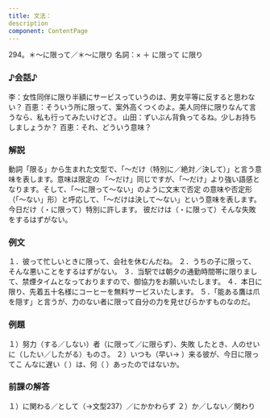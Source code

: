 ```yaml
---
title: 文法：
description
component: ContentPage
---
```



294。＊～に限って／＊～に限り
名詞：× ＋ に限って に限り
### ♪会話♪
李：女性同伴に限り半額にサービスっていうのは、男女平等に反すると思わない？
百恵：そういう所に限って、案外高くつくのよ。美人同伴に限りなんて言うなら、私も行ってみたいけどさ。 山田：ずいぶん背負ってるね。少しお持ちしましょうか？
百恵：それ、どういう意味？
### 解説
動詞「限る」から生まれた文型で、「～だけ（特別に／絶対／決して）」と言う意味を表します。意味は限定の 「～だけ」同じですが、「～だけ」より強い語感となります。そして、「～に限って～ない」のように文末で否定 の意味や否定形（「～ない」形）と呼応して、「～だけは決して～ない」という意味を表します。
今日だけ（・に限って）特別に許します。 彼だけは（・に限って）そんな失敗をするはずがない。
### 例文
１．彼って忙しいときに限って、会社を休むんだね。
２．うちの子に限って、そんな悪いことをするはずがない。
３．当駅では朝夕の通勤時間帯に限りまして、禁煙タイムとなっておりますので、御協力をお願いいたします。
４．本日に限り、先着五十名様にコーヒーを無料サービスいたします。
５．「能ある鷹は爪を隠す」と言うが、力のない者に限って自分の力を見せびらかすものなのだ。
### 例題
１）努力（する／しない）者（に限って／に限らず）、失敗 したとき、人のせいに（したい／したがる）ものさ。
２）いつも（早い→ ）来る彼が、今日に限ってこ んなに遅い（ ）は、何（ ）あったのではないか。
### 前課の解答
１）に関わる／として（→文型237）／にかかわらず
２）か／しない／関わり

